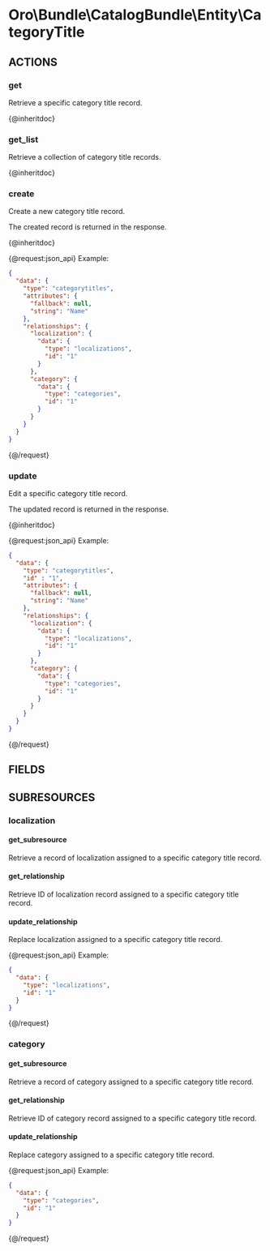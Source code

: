 # Oro\Bundle\CatalogBundle\Entity\CategoryTitle

## ACTIONS

### get

Retrieve a specific category title record.

{@inheritdoc}

### get_list

Retrieve a collection of category title records.

{@inheritdoc}

### create

Create a new category title record.

The created record is returned in the response.

{@inheritdoc}

{@request:json_api}
Example:

```JSON
{
  "data": {
    "type": "categorytitles",
    "attributes": {
      "fallback": null,
      "string": "Name"
    },
    "relationships": {
      "localization": {
        "data": {
          "type": "localizations",
          "id": "1"
        }
      },
      "category": {
        "data": {
          "type": "categories",
          "id": "1"
        }
      }
    }
  }
}
```
{@/request}

### update

Edit a specific category title record.

The updated record is returned in the response.

{@inheritdoc}

{@request:json_api}
Example:

```JSON
{
  "data": {
    "type": "categorytitles",
    "id" : "1",
    "attributes": {
      "fallback": null,
      "string": "Name"
    },
    "relationships": {
      "localization": {
        "data": {
          "type": "localizations",
          "id": "1"
        }
      },
      "category": {
        "data": {
          "type": "categories",
          "id": "1"
        }
      }
    }
  }
}
```
{@/request}

## FIELDS

## SUBRESOURCES

### localization

#### get_subresource

Retrieve a record of localization assigned to a specific category title record.

#### get_relationship

Retrieve ID of localization record assigned to a specific category title record.

#### update_relationship

Replace localization assigned to a specific category title record.

{@request:json_api}
Example:

```JSON
{
  "data": {
    "type": "localizations",
    "id": "1"
  }
}
```
{@/request}

### category

#### get_subresource

Retrieve a record of category assigned to a specific category title record.

#### get_relationship

Retrieve ID of category record assigned to a specific category title record.

#### update_relationship

Replace category assigned to a specific category title record.

{@request:json_api}
Example:

```JSON
{
  "data": {
    "type": "categories",
    "id": "1"
  }
}
```
{@/request}
